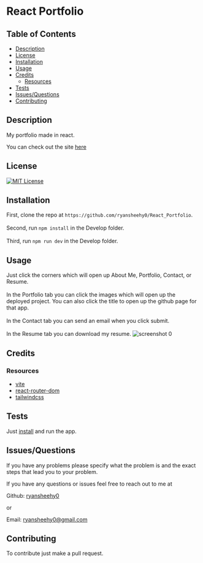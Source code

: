 # React Portfolio

## Table of Contents
- [Description](#description)
- [License](#license)
- [Installation](#installation)
- [Usage](#usage)
- [Credits](#credits)
	- [Resources](#resources)
- [Tests](#tests)
- [Issues/Questions](#issuesquestions)
- [Contributing](#contributing)

## Description
My portfolio made in react.

You can check out the site [here](https://flourishing-tanuki-cbff3b.netlify.app/)

## License
[![MIT License](https://img.shields.io/badge/MIT_License-blue)](https://choosealicense.com/licenses/mit/)

## Installation
First, clone the repo at `https://github.com/ryansheehy0/React_Portfolio`.<br><br>Second, run `npm install` in the Develop folder.<br><br>Third, run `npm run dev` in the Develop folder.

## Usage
Just click the corners which will open up About Me, Portfolio, Contact, or Resume.<br><br>In the Portfolio tab you can click the images which will open up the deployed project. You can also click the title to open up the github page for that app.<br><br>In the Contact tab you can send an email when you click submit.<br><br>In the Resume tab you can download my resume.
![screenshot 0]()

## Credits

### Resources
- [vite](https://www.npmjs.com/package/vite)
- [react-router-dom](https://www.npmjs.com/package/react-router-dom)
- [tailwindcss](https://www.npmjs.com/package/tailwindcss)

## Tests
Just [install](#installation) and run the app.

## Issues/Questions
If you have any problems please specify what the problem is and the exact steps that lead you to your problem.

If you have any questions or issues feel free to reach out to me at

Github: [ryansheehy0](https://github.com/ryansheehy0)

or

Email: ryansheehy0@gmail.com

## Contributing
To contribute just make a pull request.